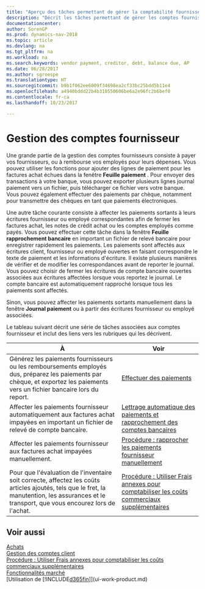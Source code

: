 ```yaml
---
title: "Aperçu des tâches permettant de gérer la comptabilité fournisseur"
description: "Décrit les tâches permettant de gérer les comptes fournisseur, par exemple, le paiement des créditeurs ou l'affectation de paiements sortants aux écritures pour fermer des factures ou des notes de crédit."
documentationcenter: 
author: SorenGP
ms.prod: dynamics-nav-2018
ms.topic: article
ms.devlang: na
ms.tgt_pltfrm: na
ms.workload: na
ms.search.keywords: vendor payment, creditor, debt, balance due, AP
ms.date: 06/28/2017
ms.author: sgroespe
ms.translationtype: HT
ms.sourcegitcommit: b9b1f062ee6009f34698ea2cf33bc25bdd5b11e4
ms.openlocfilehash: a4940bddd22b4b310550606be6a2e96fc2b6bef0
ms.contentlocale: fr-ca
ms.lasthandoff: 10/23/2017

---
```

# <a name="managing-payables"></a>Gestion des comptes fournisseur
Une grande partie de la gestion des comptes fournisseurs consiste à payer vos fournisseurs, ou à rembourse vos employés pour leurs dépenses. Vous pouvez utiliser les fonctions pour ajouter des lignes de paiement pour les factures achat échues dans la fenêtre **Feuille paiement** . Pour envoyer des transactions à votre banque, vous pouvez exporter plusieurs lignes journal paiement vers un fichier, puis télécharger ce fichier vers votre banque. Vous pouvez également effectuer des paiements par chèque, notamment pour transmettre des chèques en tant que paiements électroniques.

Une autre tâche courante consiste à affecter les paiements sortants à leurs écritures fournisseur ou employé correspondantes afin de fermer les factures achat, les notes de crédit achat ou les comptes employés comme payés. Vous pouvez effectuer cette tâche dans la fenêtre **Feuille rapprochement bancaire** en important un fichier de relevé bancaire pour enregistrer rapidement les paiements. Les paiements sont affectés aux écritures client, fournisseur ou employé ouvertes en faisant correspondre le texte de paiement et les informations d'écriture. Il existe plusieurs manières de vérifier et de modifier les correspondances avant de reporter le journal. Vous pouvez choisir de fermer les écritures de compte bancaire ouvertes associées aux écritures affectées lorsque vous reportez le journal. Le compte bancaire est automatiquement rapproché lorsque tous les paiements sont affectés.

Sinon, vous pouvez affecter les paiements sortants manuellement dans la fenêtre **Journal paiement** ou à partir des écritures fournisseur ou employé associées.

Le tableau suivant décrit une série de tâches associées aux comptes fournisseur et inclut des liens vers les rubriques qui les décrivent.

| À | Voir |
| --- | --- |
| Générez les paiements fournisseurs ou les remboursements employés dus, préparez les paiements par chèque, et exportez les paiements vers un fichier bancaire lors du report. |[Effectuer des paiements](payables-make-payments.md) |
| Affecter les paiements fournisseur automatiquement aux factures achat impayées en important un fichier de relevé de compte bancaire. |[Lettrage automatique des paiements et rapprochement des comptes bancaires](receivables-apply-payments-auto-reconcile-bank-accounts.md) |
| Affecter les paiements fournisseur aux factures achat impayées manuellement. |[Procédure : rapprocher les paiements fournisseur manuellement](payables-how-apply-purchase-transactions-manually.md) |
|Pour que l'évaluation de l'inventaire soit correcte, affectez les coûts articles ajoutés, tels que le fret, la manutention, les assurances et le transport, que vous encourez lors de l'achat.|[Procédure : Utiliser Frais annexes pour comptabiliser les coûts commerciaux supplémentaires](payables-how-assign-item-charges.md)|

## <a name="see-also"></a>Voir aussi
[Achats](purchasing-manage-purchasing.md)  
[Gestion des comptes client](receivables-manage-receivables.md)  
[Procédure : Utiliser Frais annexes pour comptabiliser les coûts commerciaux supplémentaires](payables-how-assign-item-charges.md)  
[Fonctionnalités marché](ui-across-business-areas.md)  
[Utilisation de [!INCLUDE[d365fin](includes/d365fin_md.md)]](ui-work-product.md)

